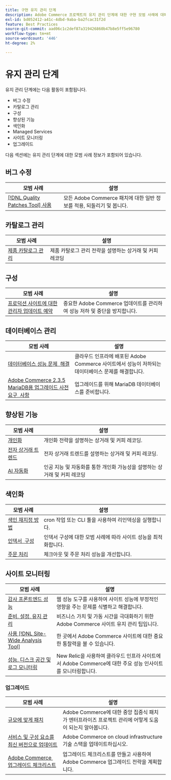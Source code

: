 ```yaml
---
title: 구현 유지 관리 단계
description: Adobe Commerce 프로젝트의 유지 관리 단계에 대한 구현 모범 사례에 대해 알아봅니다.
exl-id: bd052412-a41c-4dbd-9aba-ba2fcac31f2d
feature: Best Practices
source-git-commit: aad06c1c2def87a319426860b47b8e5ff5e96780
workflow-type: tm+mt
source-wordcount: '446'
ht-degree: 2%

---
```


# 유지 관리 단계

유지 관리 단계에는 다음 활동이 포함됩니다.

- 버그 수정
- 카탈로그 관리
- 구성
- 향상된 기능
- 색인화
- Managed Services
- 사이트 모니터링
- 업그레이드

다음 섹션에는 유지 관리 단계에 대한 모범 사례 정보가 포함되어 있습니다.

## 버그 수정

| 모범 사례 | 설명 |
|-----------------------------------------------------------------------------------|-------------------------------------------------------------------------------|
| [[!DNL Quality Patches Tool] 사용](../../../tools/quality-patches-tool/usage.md) | 모든 Adobe Commerce 패치에 대한 일반 정보를 적용, 되돌리기 및 봅니다. |

## 카탈로그 관리

| 모범 사례 | 설명 |
|------------------------------------------------------------------------------------------------------------------------------------------------------------------|--------------------------------------------------------------------------------------|
| [제품 카탈로그 관리](https://www.gotostage.com/channel/fca90f7960be436f9b849215d9e06026/recording/2eea2782fc874047a020391000519f8b/watch?source=CHANNEL) | 제품 카탈로그 관리 전략을 설명하는 상거래 및 커피 레코딩 |

## 구성

| 모범 사례 | 설명 |
|-------------------------------------------------------------------------------------------|------------------------------------------------------------------------------------|
| [프로덕션 사이트에 대한 관리자 업데이트 예약](scheduling-admin-updates-in-production.md) | 중요한 Adobe Commerce 업데이트를 관리하여 성능 저하 및 중단을 방지합니다. |

## 데이터베이스 관리

| 모범 사례 | 설명 |
|----------------------------------------------------------------------------------------------------------|-----------------------------------------------------------------------------------------------------|
| [데이터베이스 성능 문제 &#x200B; 해결](resolve-database-performance-issues.md) | 클라우드 인프라에 배포된 Adobe Commerce 사이트에서 성능이 저하되는 데이터베이스 문제를 해결합니다. |
| [Adobe Commerce 2.3.5 MariaDB용 업그레이드 사전 요구 &#x200B; 사항](commerce-235-upgrade-prerequisites-mariadb.md) | 업그레이드를 위해 MariaDB 데이터베이스를 준비합니다. |

## 향상된 기능

| 모범 사례 | 설명 |
|---------------------------------------------------------------------------------------------------------------------------------------------------------|----------------------------------------------------------------------------------------------------------------------|
| [개인화](https://www.gotostage.com/channel/fca90f7960be436f9b849215d9e06026/recording/e218545a77de490fb5102eca07d0580a/watch?source=CHANNEL) | 개인화 전략을 설명하는 상거래 및 커피 레코딩. |
| [전자 상거래 트렌드](https://www.gotostage.com/channel/fca90f7960be436f9b849215d9e06026/recording/9a772468d7b64409a3d5dff4d67e656d/watch?source=CHANNEL) | 전자 상거래 트렌드를 설명하는 상거래 및 커피 레코딩. |
| [AI 자동화](https://www.gotostage.com/channel/fca90f7960be436f9b849215d9e06026/recording/27ae23699c2847be981a23ca098e548f/watch?source=CHANNEL) | 인공 지능 및 자동화를 통한 개인화 가능성을 설명하는 상거래 및 커피 레코딩 |

## 색인화

| 모범 사례 | 설명 |
|------------------------------------------------------------------------------------------------------------|----------------------------------------------------------------------------------|
| [색인 재지정 방법](https://developer.adobe.com/commerce/php/development/components/indexing/#how-to-reindex) | cron 작업 또는 CLI 툴을 사용하여 리인덱싱을 실행합니다. |
| [인덱서 &#x200B; 구성](indexer-configuration.md) | 인덱서 구성에 대한 모범 사례에 따라 사이트 성능을 최적화합니다. |
| [주문 처리](order-processing-configuration.md) | 체크아웃 및 주문 처리 성능을 개선합니다. |

## 사이트 모니터링

| 모범 사례 | 설명 |
|-------------------------------------------------------------------------------------------------------------------------------------------------|-----------------------------------------------------------------------------------------------------------|
| [감사 프론트엔드 성능](frontend-performance.md) | 웹 성능 도구를 사용하여 사이트 성능에 부정적인 영향을 주는 문제를 식별하고 해결합니다. |
| [준비, 설정, 유지 관리](https://business.adobe.com/blog/basics/ready-set-maintain) | 비즈니스 가치 및 가동 시간을 극대화하기 위한 Adobe Commerce 사이트 유지 관리 팁입니다. |
| [사용 [!DNL Site-Wide Analysis Tool]](../../../tools/site-wide-analysis-tool/intro.md#integrations-with-other-adobe-commerce-support-tools) | 한 곳에서 Adobe Commerce 사이트에 대한 중요한 통찰력을 볼 수 있습니다. |
| [성능, 디스크 공간 및 로그 모니터링](https://experienceleague.adobe.com/docs/commerce-cloud-service/user-guide/monitor/performance.html) | New Relic을 사용하여 클라우드 인프라 사이트에서 Adobe Commerce에 대한 주요 성능 인사이트를 모니터링합니다. |

### 업그레이드

| 모범 사례 | 설명 |
|-------------------------------------------------------------------------|--------------------------------------------------------------------------------------------|
| [규모에 맞게 패치](patching-at-scale.md) | Adobe Commerce에 대한 중앙 집중식 패치가 엔터프라이즈 프로젝트 관리에 어떻게 도움이 되는지 알아봅니다. |
| [서비스 및 구성 요소를 최신 버전으로 &#x200B; 업데이트](update-services.md) | Adobe Commerce on cloud infrastructure 기술 스택을 업데이트하십시오. |
| [Adobe Commerce &#x200B; 업그레이드 체크리스트](upgrade-checklist.md) | 업그레이드 체크리스트를 만들고 사용하여 Adobe Commerce 업그레이드 전략을 계획합니다. |

